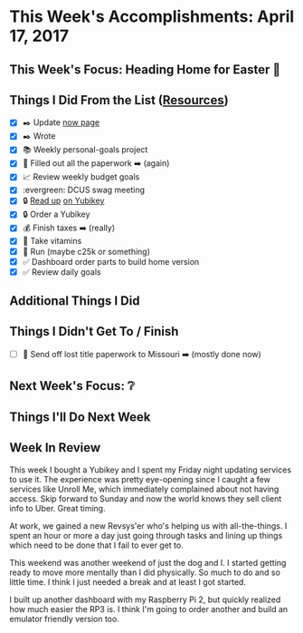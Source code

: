 # This Week's Accomplishments: April 17, 2017

## This Week's Focus: Heading Home for Easter :hatching_chick:

## Things I Did From the List ([Resources](resources.md))

- [x] :black_nib: Update [now page](http://jefftriplett.com/now/)
- [x] :black_nib: Wrote [](https://jefftriplett.com/2017/response-hierarchy/)
- [x] :books: Weekly personal-goals project
- [x] :car: Filled out all the paperwork :arrow_right: (again)
- [x] :chart_with_upwards_trend: Review weekly budget goals
- [x] :evergreen: DCUS swag meeting
- [x] :lock: [Read up](https://techsolidarity.org/resources/security_key_gmail.htm) [on Yubikey](https://ruimarinho.gitbooks.io/yubikey-handbook/)
- [x] :lock: Order a Yubikey
- [x] :moneybag: Finish taxes :arrow_right: (really)
- [x] :muscle: Take vitamins
- [x] :running: Run (maybe c25k or something)
- [x] :white_check_mark: Dashboard order parts to build home version
- [x] :white_check_mark: Review daily goals

## Additional Things I Did

## Things I Didn't Get To / Finish

- [ ] :car: Send off lost title paperwork to Missouri :arrow_right: (mostly done now)

## Next Week's Focus: :grey_question:

## Things I'll Do Next Week

## Week In Review

This week I bought a Yubikey and I spent my Friday night updating services to use it. The experience was pretty eye-opening since I caught a few services like Unroll Me, which immediately complained about not having access. Skip forward to Sunday and now the world knows they sell client info to Uber. Great timing.

At work, we gained a new Revsys'er who's helping us with all-the-things. 
I spent an hour or more a day just going through tasks and lining up things which need to be done that I fail to ever get to. 

This weekend was another weekend of just the dog and I. I started getting ready to move more mentally than I did physically. So much to do and so little time. I think I just needed a break and at least I got started.

I built up another dashboard with my Raspberry Pi 2, but quickly realized how much easier the RP3 is. I think I'm going to order another and build an emulator friendly version too. 
